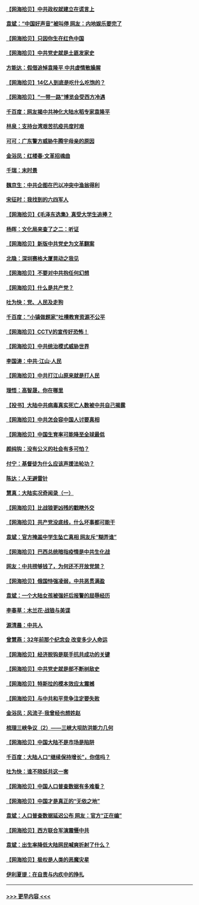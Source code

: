 #### [【网海拾贝】中共政权就建立在谎言上](../pages/nsc993/n12981880.md?t=05282253) 
#### [袁斌：“中国好声音”被叫停 网友：内地娱乐要完了](../pages/nsc993/n12981826.md?t=05282253) 
#### [【网海拾贝】只因你生在红色中国](../pages/nsc993/n12979096.md?t=05282253) 
#### [【网海拾贝】中共党史就是土匪发家史](../pages/nsc993/n12976478.md?t=05282253) 
#### [方能达：假借追悼袁隆平 中共虚情散臊腥](../pages/nsc993/n12976396.md?t=05282253) 
#### [【网海拾贝】14亿人到底是吃什么吃饱的？](../pages/nsc993/n12974125.md?t=05282253) 
#### [【网海拾贝】“一带一路”博览会受西方冷遇](../pages/nsc993/n12971787.md?t=05282253) 
#### [千百度：网友揭中共神化大陆水稻专家袁隆平](../pages/nsc993/n12971733.md?t=05282253) 
#### [林泉：支持台湾艰苦抗疫共度时艰](../pages/nsc993/n12971350.md?t=05282253) 
#### [可可：广东警方威胁牛腾宇母亲的原因](../pages/nsc993/n12971100.md?t=05282253) 
#### [金浴凤：红楼春·文革招魂曲](../pages/nsc993/n12970354.md?t=05282253) 
#### [千瑞：末时景](../pages/nsc993/n12970337.md?t=05282253) 
#### [魏京生：中共企图在巴以冲突中渔翁得利](../pages/nsc993/n12970286.md?t=05282253) 
#### [宋征时：我找到的六四军人](../pages/nsc993/n12970213.md?t=05282253) 
#### [【网海拾贝】《毛泽东选集》真受大学生追捧？](../pages/nsc993/n12968779.md?t=05282253) 
#### [杨晖：文化局来查了之二：听证](../pages/nsc993/n12966528.md?t=05282253) 
#### [【网海拾贝】新版中共党史为文革翻案](../pages/nsc993/n12967526.md?t=05282253) 
#### [北隐：深圳赛格大厦晃动之我见](../pages/nsc993/n12967393.md?t=05282253) 
#### [【网海拾贝】不要对中共抱任何幻想](../pages/nsc993/n12965222.md?t=05282253) 
#### [【网海拾贝】什么是共产党？](../pages/nsc993/n12962781.md?t=05282253) 
#### [吐为快：党、人民及走狗](../pages/nsc993/n12962747.md?t=05282253) 
#### [千百度：“小镇做题家”吐槽教育资源不公平](../pages/nsc993/n12962705.md?t=05282253) 
#### [【网海拾贝】CCTV的宣传好恐怖！](../pages/nsc993/n12959984.md?t=05282253) 
#### [【网海拾贝】中共统治模式威胁世界](../pages/nsc993/n12957622.md?t=05282253) 
#### [李国涛：中共‧江山‧人民](../pages/nsc993/n12957502.md?t=05282253) 
#### [【网海拾贝】中共打江山原来就是打人民](../pages/nsc993/n12954345.md?t=05282253) 
#### [理悟：高智晟，你在哪里](../pages/nsc993/n12953115.md?t=05282253) 
#### [【投书】大陆中共病毒真实死亡人数被中共自己揭露](../pages/nsc993/n12953050.md?t=05282253) 
#### [【网海拾贝】中共怎会容中国人讨要真相](../pages/nsc993/n12952161.md?t=05282253) 
#### [【网海拾贝】中国生育率可能降至全球最低](../pages/nsc993/n12948793.md?t=05282253) 
#### [颜纯钩：没有公义的社会有多可怕？](../pages/nsc993/n12947626.md?t=05282253) 
#### [付宁：基督徒为什么应该声援法轮功？](../pages/nsc993/n12947233.md?t=05282253) 
#### [陈达：人无避雷针](../pages/nsc993/n12947098.md?t=05282253) 
#### [慧真：大陆实况奇闻录（一）](../pages/nsc993/n12945811.md?t=05282253) 
#### [【网海拾贝】比战狼更凶残的戳瞎外交](../pages/nsc993/n12945717.md?t=05282253) 
#### [【网海拾贝】共产党没底线，什么坏事都可能干](../pages/nsc993/n12942090.md?t=05282253) 
#### [袁斌：官方掩盖中学生坠亡真相 网友斥“糊弄谁”](../pages/nsc993/n12942029.md?t=05282253) 
#### [【网海拾贝】巴西总统暗指疫情是中共生化战](../pages/nsc993/n12938999.md?t=05282253) 
#### [网友：中共捞够钱了，为何还不开放党禁？](../pages/nsc993/n12938952.md?t=05282253) 
#### [【网海拾贝】俄国恃强凌弱，中共恶贯满盈](../pages/nsc993/n12936626.md?t=05282253) 
#### [袁斌：一个大陆女孩被强奸后报警的屈辱经历](../pages/nsc993/n12936547.md?t=05282253) 
#### [李春草：木兰花·战狼与美谍](../pages/nsc993/n12935995.md?t=05282253) 
#### [源清晨：中共人](../pages/nsc993/n12935589.md?t=05282253) 
#### [曾慧燕：32年前那个纪念会 改变多少人命运](../pages/nsc993/n12934233.md?t=05282253) 
#### [【网海拾贝】经济脱钩是联手抗共成功的关键](../pages/nsc993/n12934176.md?t=05282253) 
#### [【网海拾贝】中共党史就是部不断树敌史](../pages/nsc993/n12932844.md?t=05282253) 
#### [【网海拾贝】特斯拉的模本效应太震撼](../pages/nsc993/n12925626.md?t=05282253) 
#### [【网海拾贝】与中共和平竞争注定要失败](../pages/nsc993/n12923326.md?t=05282253) 
#### [金浴凤：风流子‧我曾经也想姓赵](../pages/nsc993/n12920911.md?t=05282253) 
#### [梳理三峡争议（2）——三峡大坝防洪能力几何](../pages/nsc993/n12920173.md?t=05282253) 
#### [【网海拾贝】中国大陆不是市场是陷阱](../pages/nsc993/n12920143.md?t=05282253) 
#### [千百度：大陆人口“继续保持增长”，你信吗？](../pages/nsc993/n12918946.md?t=05282253) 
#### [吐为快：谁不晓妖共这一套](../pages/nsc993/n12918941.md?t=05282253) 
#### [【网海拾贝】中国人口普查数据有多难看？](../pages/nsc993/n12917822.md?t=05282253) 
#### [【网海拾贝】中国才是真正的“无依之地”](../pages/nsc993/n12915845.md?t=05282253) 
#### [袁斌：人口普查数据延迟公布 网友：官方“正在编”](../pages/nsc993/n12915748.md?t=05282253) 
#### [【网海拾贝】西方联合军演震慑中共](../pages/nsc993/n12913466.md?t=05282253) 
#### [袁斌：出生率降低大陆网民喊爽折射了什么？](../pages/nsc993/n12913365.md?t=05282253) 
#### [【网海拾贝】极权是人类的恶魔灾星](../pages/nsc993/n12910697.md?t=05282253) 
#### [伊利夏提：在自责与内疚中的挣扎](../pages/nsc993/n12910493.md?t=05282253) 

----
#### [ >>> 更早内容 <<< ](../indexes/nsc993-earlier.md)

